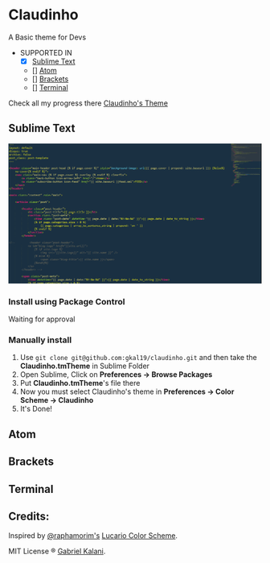 # Claudinho

A Basic theme for Devs

* SUPPORTED IN
  * [x] [Sublime Text](#sublime-text)
  * [] 	[Atom](#atom)
  * [] 	[Brackets](#brackets)
  * [] 	[Terminal](#terminal)

Check all my progress there
[Claudinho's Theme](https://github.com/gkal19/claudinho/projects/1)

## Sublime Text
![Claudinho's Example in Sublime](https://raw.githubusercontent.com/gkal19/claudinho/master/imgs/sublime.png)

### Install using Package Control

Waiting for approval

### Manually install

1. 	Use `git clone git@github.com:gkal19/claudinho.git` and then take the **Claudinho.tmTheme** in Sublime Folder
2.	Open Sublime, Click on **Preferences -> Browse Packages**
3.	Put **Claudinho.tmTheme**'s file there
4.	Now you must select Claudinho's theme in **Preferences -> Color Scheme -> Claudinho**
5. It's Done!

## Atom
## Brackets
## Terminal


## **Credits**:
>
Inspired by [@raphamorim's](https://twitter.com/raphamundi) [Lucario Color Scheme](https://github.com/raphamorim/lucario).
>
MIT License ® [Gabriel Kalani](https://github.com/gkal19).